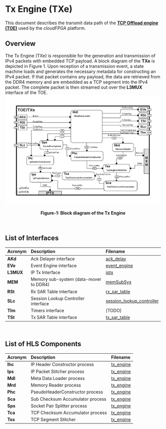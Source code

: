 # Tx Engine (TXe)

This document describes the transmit data path of the **[TCP Offload engine (TOE)](https://github.com/cloudFPGA/cFDK/blob/main/DOC/NTS/./TOE.md)** used by the *cloudFPGA* platform.
 
## Overview  
The Tx Engine (TXe) is responsible for the generation and transmission of IPv4 packets with embedded TCP payload.
A block diagram of the **TXe** is depicted in Figure 1.
Upon reception of a transmission event, a state machine loads and generates the necessary metadata for constructing an IPv4 packet. 
If that packet contains any payload, the data are retrieved from the DDR4 memory and are embedded as a TCP segment into the IPv4 packet. 
The complete packet is then streamed out over the **L3MUX** interface of the TOE.
![Block diagram of the TOE/TXe](https://github.com/cloudFPGA/cFDK/blob/main/DOC/NTS/./images/Fig-TOE-TXe-Structure.bmp?raw=true#center)
<p align="center"><b>Figure-1: Block diagram of the Tx Engine</b></p>
<br>

## List of Interfaces

| Acronym         | Description                                           | Filename
|:----------------|:------------------------------------------------------|:--------------
| **AKd**         | Ack Delayer interface                                 | [ack_delay](../../SRA/LIB/SHELL/LIB/hls/NTS/toe/src/ack_delay/ack_delay.cpp)  
| **EVe**         | Event Engine interface                                | [event_engine](../../SRA/LIB/SHELL/LIB/hls/NTS/toe/src/event_engine/event_engine.cpp)
| **L3MUX**       | IP Tx Interface                                       | [iptx](../../SRA/LIB/SHELL/LIB/hls/NTS/iptx/src/iptx.cpp)
| **MEM**         | Memory sub-system (data-mover to DDR4)                | [memSubSys](../../SRA/LIB/SHELL/LIB/hdl/mem/memSubSys.v)
| **RSt**         | Rx SAR Table interface                                | [rx_sar_table](../../SRA/LIB/SHELL/LIB/hls/NTS/toe/src/rx_sar_table/rx_sar_table.cpp)
| **SLc**         | Session Lookup Controller interface                   | [session_lookup_controller](../../SRA/LIB/SHELL/LIB/hls/NTS/toe/src/session_lookup_controller/session_lookup_controller.cpp)
| **TIm**         | Timers interface                                      | [TODO]
| **TSt**         | Tx SAR Table interface                                | [tx_sar_table](../../SRA/LIB/SHELL/LIB/hls/NTS/toe/src/tx_sar_table/tx_sar_table.cpp)

<br>

## List of HLS Components

| Acronym         | Description                                           | Filename
|:----------------|:------------------------------------------------------|:--------------
| **Ihc**         | IP Header Constructor process                         | [tx_engine](../../SRA/LIB/SHELL/LIB/hls/NTS/toe/src/tx_engine/src/tx_engine.cpp)
| **Ips**         | IP Packet Stitcher process                            | [tx_engine](../../SRA/LIB/SHELL/LIB/hls/NTS/toe/src/tx_engine/src/tx_engine.cpp)
| **Mdl**         | Meta Data Loader process                              | [tx_engine](../../SRA/LIB/SHELL/LIB/hls/NTS/toe/src/tx_engine/src/tx_engine.cpp) 
| **Mrd**         | Memory Reader process                                 | [tx_engine](../../SRA/LIB/SHELL/LIB/hls/NTS/toe/src/tx_engine/src/tx_engine.cpp)
| **Phc**         | PseudoHeaderConstructor process                       | [tx_engine](../../SRA/LIB/SHELL/LIB/hls/NTS/toe/src/tx_engine/src/tx_engine.cpp) 
| **Sca**         | Sub Checksum Accumulator process                      | [tx_engine](../../SRA/LIB/SHELL/LIB/hls/NTS/toe/src/tx_engine/src/tx_engine.cpp) 
| **Sps**         | Socket Pair Splitter process                          | [tx_engine](../../SRA/LIB/SHELL/LIB/hls/NTS/toe/src/tx_engine/src/tx_engine.cpp) 
| **Tca**         | TCP Checksum Accumulator process                      | [tx_engine](../../SRA/LIB/SHELL/LIB/hls/NTS/toe/src/tx_engine/src/tx_engine.cpp)
| **Tss**         | TCP Segment Stitcher                                  | [tx_engine](../../SRA/LIB/SHELL/LIB/hls/NTS/toe/src/tx_engine/src/tx_engine.cpp) 

<br>
